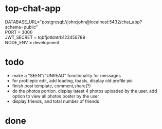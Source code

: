 # top-chat-app

DATABASE_URL="postgresql://john:john@localhost:5432/chat_app?schema=public"  
PORT = 3000  
JWT_SECRET = tqbfjotldntrb123456789  
NODE_ENV = development

# todo

- make a "SEEN"/"UNREAD" functionality for messages
- for profilepic edit, add loading, toasts, display old profile pic
- finish post template, comment,share(?)
- do the photos portion, display latest 4 photos uploaded by the user. add option to view all photos poster by the user
- display friends, and total number of friends

# done
